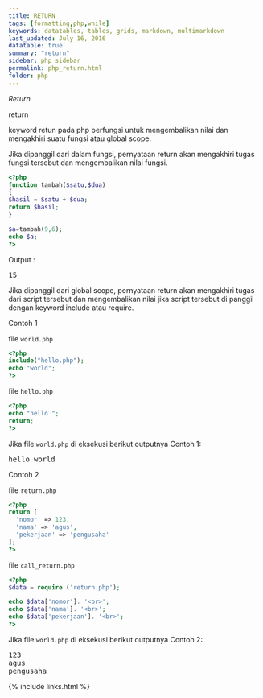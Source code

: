 ```yaml
---
title: RETURN
tags: [formatting,php,while]
keywords: datatables, tables, grids, markdown, multimarkdown
last_updated: July 16, 2016
datatable: true
summary: "return"
sidebar: php_sidebar
permalink: php_return.html
folder: php
---
```


_Return_

return

keyword retun pada php berfungsi untuk mengembalikan nilai dan mengakhiri suatu fungsi atau global scope.

Jika dipanggil dari dalam fungsi, pernyataan return akan mengakhiri tugas fungsi tersebut dan mengembalikan nilai fungsi.

```php
<?php
function tambah($satu,$dua)
{
$hasil = $satu + $dua;
return $hasil;
}

$a=tambah(9,6);
echo $a;
?>
```

Output :

<pre>
15
</pre>


Jika dipanggil dari global scope, pernyataan return akan mengakhiri tugas dari script tersebut dan mengembalikan nilai jika script tersebut di panggil dengan keyword include atau require.

Contoh 1

file `world.php`

```php
<?php
include("hello.php");
echo "world";
?>
```

file `hello.php`

```php
<?php
echo "hello ";
return;
?>
```

Jika file `world.php` di eksekusi berikut outputnya Contoh 1:
<pre>
hello world
</pre>

Contoh 2

file `return.php`

```php
<?php
return [
  'nomor' => 123,
  'nama' => 'agus',
  'pekerjaan' => 'pengusaha'
];
?>
```

file `call_return.php`

```php
<?php
$data = require ('return.php');

echo $data['nomor']. '<br>';
echo $data['nama']. '<br>';
echo $data['pekerjaan']. '<br>';
?>
```

Jika file `world.php` di eksekusi berikut outputnya Contoh 2:
<pre>
123
agus
pengusaha
</pre>


{% include links.html %}
